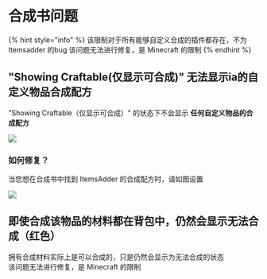 # 合成书问题

{% hint style="info" %}
该限制对于所有能够自定义合成的插件都存在，不为 Itemsadder 的bug
该问题无法进行修复，是 Minecraft 的限制
{% endhint %}

## "Showing Craftable(仅显示可合成)" 无法显示ia的自定义物品合成配方

"Showing Craftable（仅显示可合成）" 的状态下不会显示 **任何自定义物品的合成配方**

![](<../.gitbook/assets/immagine (148).png>)

### 如何修复？

当您想在合成书中找到 ItemsAdder 的合成配方时，请如图设置

![](<../.gitbook/assets/immagine (155).png>)

## 即使合成该物品的材料都在背包中，仍然会显示无法合成（红色）

拥有合成材料实际上是可以合成的，只是仍然会显示为无法合成的状态
<br>该问题无法进行修复，是 Minecraft 的限制

##
